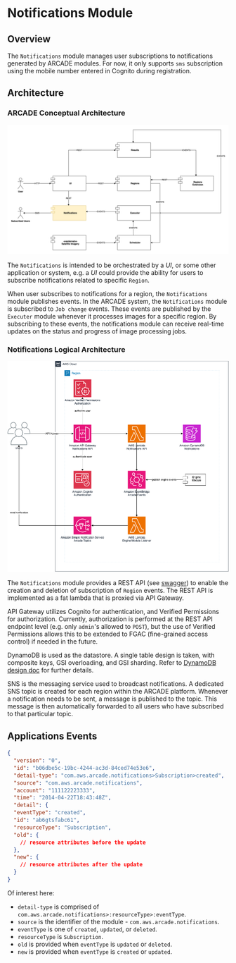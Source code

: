 # Notifications Module

## Overview

The `Notifications` module manages user subscriptions to notifications generated by ARCADE modules. For now, it only supports `sms` subscription using the mobile number entered in Cognito during registration.

## Architecture

### ARCADE Conceptual Architecture

![conceptual](docs/images/ARCADE%20HLA-notifications-conceptual.png)

The `Notifications` is intended to be orchestrated by a _UI_, or some other application or system, e.g. a _UI_ could provide the ability for users to subscribe notifications related to specific `Region`.

When user subscribes to notifications for a region, the `Notifications` module publishes events. In the ARCADE system, the `Notifications` module is subscribed to `Job change` events. These events are published by the `Executer` module whenever it processes images for a specific region. By subscribing to these events, the notifications module can receive real-time updates on the status and progress of image processing jobs.

### Notifications Logical Architecture

![logical](docs/images/ARCADE%20HLA-notifications.png)

The `Notifications` module provides a REST API (see [swagger](./docs/swagger.json)) to enable the creation and deletion of subscription of `Region` events. The REST API is implemented as a fat lambda that is proxied via API Gateway.

API Gateway utilizes Cognito for authentication, and Verified Permissions for authorization. Currently, authorization is performed at the REST API endpoint level (e.g. only `admin`'s allowed to `POST`), but the use of Verified Permissions allows this to be extended to FGAC (fine-grained access control) if needed in the future.

DynamoDB is used as the datastore. A single table design is taken, with composite keys, GSI overloading, and GSI sharding. Refer to [DynamoDB design doc](./docs/DynamoDB%20design.md) for further details.

SNS is the messaging service used to broadcast notifications. A dedicated SNS topic is created for each region within the ARCADE platform. Whenever a notification needs to be sent, a message is published to the topic. This message is then automatically forwarded to all users who have subscribed to that particular topic.

## Applications Events

```json
{
  "version": "0",
  "id": "b06dbe5c-19bc-4244-ac3d-84ced74e53e6",
  "detail-type": "com.aws.arcade.notifications>Subscription>created",
  "source": "com.aws.arcade.notifications",
  "account": "111122223333",
  "time": "2014-04-22T18:43:48Z",
  "detail": {
  "eventType": "created",
  "id": "ab6gtsfabc61",
  "resourceType": "Subscription",
  "old": {
    // resource attributes before the update
  },
  "new": {
    // resource attributes after the update
  }
}
```

Of interest here:

- `detail-type` is comprised of `com.aws.arcade.notifications>:resourceType>:eventType`.
- `source` is the identifier of the module -  `com.aws.arcade.notifications`.
- `eventType` is one of `created`, `updated`, or `deleted`.
- `resourceType` is `Subscription`.
- `old` is provided when `eventType` is `updated` or `deleted`.
- `new` is provided when `eventType` is `created` or `updated`.
